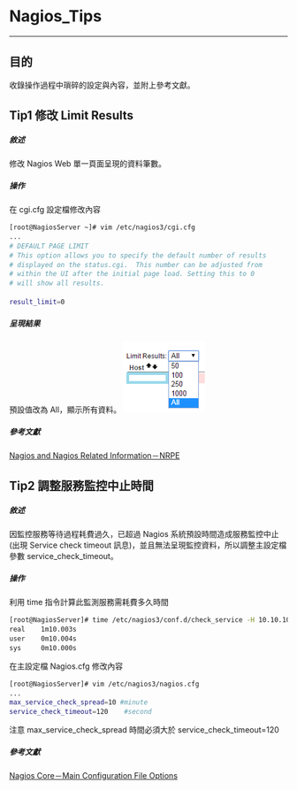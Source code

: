 # Nagios_Tips
---
## 目的
收錄操作過程中瑣碎的設定與內容，並附上參考文獻。

## Tip1 修改 Limit Results
##### 敘述
修改 Nagios Web 單一頁面呈現的資料筆數。

##### 操作
在 cgi.cfg 設定檔修改內容
```bash
[root@NagiosServer ~]# vim /etc/nagios3/cgi.cfg
...
# DEFAULT PAGE LIMIT
# This option allows you to specify the default number of results
# displayed on the status.cgi.  This number can be adjusted from
# within the UI after the initial page load. Setting this to 0
# will show all results.

result_limit=0
```
##### 呈現結果
預設值改為 All，顯示所有資料。
![Limit_Results](../Picture_Nagios/Limit_Results.png)

##### 參考文獻
[Nagios and Nagios Related Information－NRPE](http://sites.box293.com/nagios/guides/nrpe/proxying-or-double-hopping/nrpe)

## Tip2 調整服務監控中止時間
##### 敘述
因監控服務等待過程耗費過久，已超過 Nagios 系統預設時間造成服務監控中止(出現 Service check timeout 訊息)，並且無法呈現監控資料，所以調整主設定檔參數 service_check_timeout。

##### 操作
利用 time 指令計算此監測服務需耗費多久時間
```bash
[root@NagiosServer]# time /etc/nagios3/conf.d/check_service -H 10.10.10.10
real    1m10.003s
user    0m10.004s
sys     0m10.000s 
```
在主設定檔 Nagios.cfg 修改內容
```bash
[root@NagiosServer]# vim /etc/nagios3/nagios.cfg
...
max_service_check_spread=10 #minute
service_check_timeout=120    #second
```
注意 max_service_check_spread 時間必須大於 service_check_timeout=120

##### 參考文獻
[Nagios Core－Main Configuration File Options](https://assets.nagios.com/downloads/nagioscore/docs/nagioscore/4/en/configmain.html)
